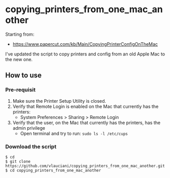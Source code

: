 # copying_printers_from_one_mac_another

Starting from: 
- https://www.papercut.com/kb/Main/CopyingPrinterConfigOnTheMac

I've updated the script to copy printers and config from an old Apple Mac to the new one.

## How to use
### Pre-requisit
1. Make sure the Printer Setup Utility is closed.
2. Verify that Remote Login is enabled on the Mac that currently has the printers:
   - System Preferences > Sharing > Remote Login
3. Verify that the user, on the Mac that currently has the printers, has the admin privilege
   - Open terminal and try to run: `sudo ls -l /etc/cups`
   
### Download the script
```
$ cd
$ git clone https://github.com/vlauciani/copying_printers_from_one_mac_another.git
$ cd copying_printers_from_one_mac_another
```

